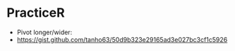 # PracticeR


 - Pivot longer/wider:
 - https://gist.github.com/tanho63/50d9b323e29165ad3e027bc3cf1c5926
